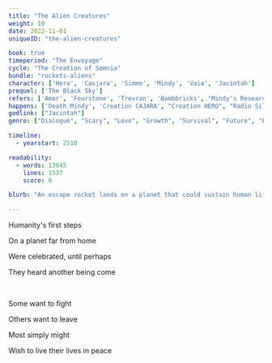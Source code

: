 ```yaml
---
title: "The Alien Creatures"
weight: 10
date: 2022-11-01
uniqueID: "the-alien-creatures"

book: true
timeperiod: "The Envoyage"
cycle: "The Creation of Somnia"
bundle: "rockets-aliens"
character: ['Hera', 'Casjara', 'Simmo', 'Mindy', 'Vaia', 'Jacintah']
prequel: ['The Black Sky']
refers: ['Amor', 'Fourstone', 'Trevran', 'Bombbricks', "Mindy's Research", "Nibuwe System", "Rocketrace of Aprania", 'Babbling Brothers', 'Platsu', 'Stone of Platsu', "Kurin", "Wilplin", "Cosmo"]
happens: ['Death Mindy', 'Creation CAJARA', "Creation HERO", "Radio Silence of Platsu"]
godlink: ["Jacintah"]
genre: ["Dialogue", "Scary", "Love", "Growth", "Survival", "Future", "Battle", "Biology"]

timeline:
  - yearstart: 2510

readability:
  - words: 13845
    lines: 1537
    score: 6

blurb: "An escape rocket lands on a planet that could sustain human life. They celebrate and prepare their new home. Until they discover something else might already be crawling around."

---
```


Humanity's first steps

On a planet far from home

Were celebrated, until perhaps

They heard another being come

&nbsp;

Some want to fight

Others want to leave

Most simply might

Wish to live their lives in peace